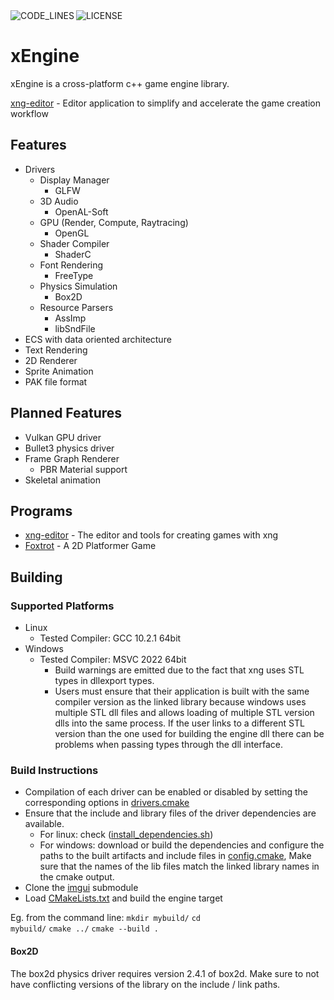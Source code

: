 <div>
  <img alt="CODE_LINES" src="https://img.shields.io/tokei/lines/github/vetux/xng" align="left">
  <img alt="LICENSE" src="https://img.shields.io/github/license/vetux/xng" align="left">
</div>

<br>

# xEngine

xEngine is a cross-platform c++ game engine library.

[xng-editor](https://github.com/vetux/xng-editor) - Editor application to simplify and accelerate the game creation workflow

## Features
- Drivers
  - Display Manager
    - GLFW
  - 3D Audio
    - OpenAL-Soft
  - GPU (Render, Compute, Raytracing)
    - OpenGL
  - Shader Compiler
    - ShaderC 
  - Font Rendering
    - FreeType
  - Physics Simulation
    - Box2D
  - Resource Parsers
    - AssImp
    - libSndFile
- ECS with data oriented architecture
- Text Rendering
- 2D Renderer
- Sprite Animation
- PAK file format

## Planned Features
- Vulkan GPU driver
- Bullet3 physics driver
- Frame Graph Renderer
  - PBR Material support 
- Skeletal animation

## Programs
- [xng-editor](https://github.com/vetux/xng-editor) - The editor and tools for creating games with xng
- [Foxtrot](https://github.com/vetux/foxtrot) - A 2D Platformer Game

## Building
### Supported Platforms
- Linux
  - Tested Compiler: GCC 10.2.1 64bit
- Windows 
  - Tested Compiler: MSVC 2022 64bit
    - Build warnings are emitted due to the fact that xng uses STL types in dllexport types. 
    - Users must ensure that their application is built with the same compiler version as the linked library because windows uses multiple STL dll files and allows loading of multiple STL version dlls into the same process. If the user links to a different STL version than the one used for building the engine dll there can be problems when passing types through the dll interface.

### Build Instructions
- Compilation of each driver can be enabled or disabled by setting the corresponding options in [drivers.cmake](cmake/drivers.cmake)
- Ensure that the include and library files of the driver dependencies are available.
  - For linux: check ([install_dependencies.sh](install_dependencies.sh]))
  - For windows: download or build the dependencies and configure the paths to the built artifacts and include 
  files in [config.cmake](cmake/config.cmake), Make sure that the names of the lib files match the linked library names
  in the cmake output.
- Clone the [imgui](submodules/imgui) submodule
- Load [CMakeLists.txt](CMakeLists.txt) and build the engine target 

Eg. from the command line:
<code>mkdir mybuild/</code>
<code>cd mybuild/</code>
<code>cmake ../</code>
<code>cmake --build .</code>

#### Box2D
The box2d physics driver requires version 2.4.1 of box2d.
Make sure to not have conflicting versions of the library on the include / link paths.
